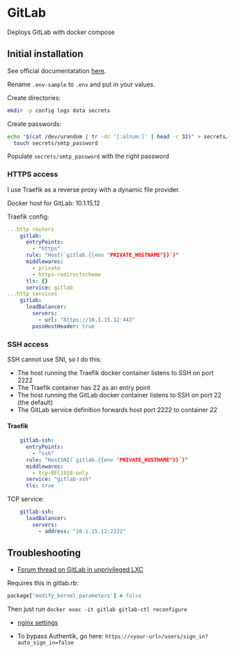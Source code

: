 # GitLab

Deploys GitLab with docker compose

## Initial installation

See official documentatation [here](https://docs.gitlab.com/ee/install/docker/installation.html).

Rename `.env-sample` to `.env` and put in your values.

Create directories:

```sh
mkdir -p config logs data secrets
```

Create passwords:

```sh
echo "$(cat /dev/urandom | tr -dc '[:alnum:]' | head -c 32)" > secrets/initial_root_password.txt &&\
  touch secrets/smtp_password
```

Populate `secrets/smtp_password` with the right password

### HTTPS access

I use Traefik as a reverse proxy with a dynamic file provider.

Docker host for GitLab: 10.1.15.12

Traefik config:

```yml
...http routers
    gitlab:
      entryPoints:
        - "https"
      rule: "Host(`gitlab.{{env "PRIVATE_HOSTNAME"}}`)"
      middlewares:
        - private
        - https-redirectscheme
      tls: {}
      service: gitlab  
...http services
    gitlab:
      loadBalancer:
        servers:
          - url: "https://10.1.15.12:443"
        passHostHeader: true
```

### SSH access

SSH cannot use SNI, so I do this:

- The host running the Traefik docker container listens to SSH on port 2222
- The Traefik container has 22 as an entry point
- The host running the GitLab docker container listens to SSH on port 22 (the default)
- The GitLab service definition forwards host port 2222 to container 22

#### Traefik

```yml
    gitlab-ssh:
      entryPoints:
        - "ssh"
      rule: "HostSNI(`gitlab.{{env "PRIVATE_HOSTNAME"}}`)"
      middlewares:
        - tcp-RFC1918-only
      service: "gitlab-ssh"
      tls: true
```

TCP service:

```yml
    gitlab-ssh:
      loadBalancer:
        servers:
          - address: "10.1.15.12:2222"
```

## Troubleshooting

- [Forum thread on GitLab in unprivileged LXC](https://forum.proxmox.com/threads/installing-official-gitlab-linux-package-on-unprivileged-container.128810/)

Requires this in gitlab.rb:

```rb
package['modify_kernel_parameters'] = false
```

Then just run `docker exec -it gitlab gitlab-ctl reconfigure`

- [nginx settings](https://docs.gitlab.com/omnibus/settings/nginx/)

- To bypass Authentik, go here: `https://<your-url>/users/sign_in?auto_sign_in=false`
